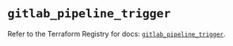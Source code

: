 # `gitlab_pipeline_trigger`

Refer to the Terraform Registry for docs: [`gitlab_pipeline_trigger`](https://registry.terraform.io/providers/gitlabhq/gitlab/16.8.0/docs/resources/pipeline_trigger).
